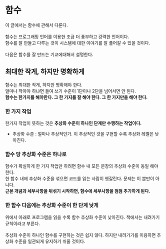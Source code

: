 # 함수
이 글에서는 함수에 관해서 다룬다.<br/><br/>
함수는 프로그래밍 언어를 이용한 조금 더 풍부하고 강력한 언어이다.<br/>
함수를 잘 만들고 다루는 것이 시스템에 대한 이야기를 잘 풀어갈 수 있을 것이다.<br/>
<br/>
다음은 함수를 잘 만드는 기교에대해서 설명한다.
## 최대한 작게, 하지만 명확하게
함수는 최대한 작게, 하지만 명확해야 한다.<br/>
얼마나 작아야 하냐면 들여 쓰기 수준이 1단이나 2단을 넘어서면 안 된다.<br/>
__함수는 한가지를 해야한다. 그 한 가지를 잘 해야 한다. 그 한 가지만을 해야 한다.__
<br/>
### 한 가지 작업
한가지 작업이 뜻하는 것은 __추상화 수준이 하나인 단계만 수행하는 작업이다.__
* 추상화 수준 : 얼마나 추상적인가. 이 추상적인 것을 구현할 수록 추상화 레벨은 낮아진다.

### 함수 당 추상화 수준은 하나로
함수가 확실하게 한 가지 작업만 하려면 함수 내 모든 문장의 추상화 수준이 동일 해야 한다.<br/>
한 함수 내에 추상화 수준을 섞으면 코드를 읽는 사람이 헷갈린다. 문제는 이 뿐만이 아니다.<br/>
__근본 개념과 세부사항을 뒤섞기 시작하면, 함수에 세부사항을 점점 추가하게 된다.__<br/>

### 한 함수 다음에는 추상화 수준이 한 단계 낮게
위에서 아래로 프로그램을 읽을 수록 함수 추상화 수준이 낮아진다. 책에서는 내려가기 규칙이라고 부른다.<br/>
<br/>
추상화 수준이 하나인 함수를 구현하는 것은 쉽지 않다. 하지만 내려가기를 이용하면 추상화 수준을 일관되게 유지하기 쉬울 것이다.<br/>
